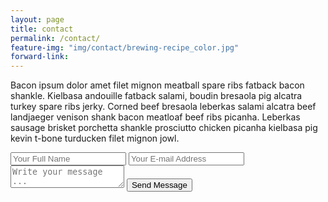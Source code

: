 ```yaml
---
layout: page
title: contact
permalink: /contact/
feature-img: "img/contact/brewing-recipe_color.jpg"
forward-link:
---
```


Bacon ipsum dolor amet filet mignon meatball spare ribs fatback bacon shankle. Kielbasa andouille fatback salami, boudin bresaola pig alcatra turkey spare ribs jerky. Corned beef bresaola leberkas salami alcatra beef landjaeger venison shank bacon meatloaf beef ribs picanha. Leberkas sausage brisket porchetta shankle prosciutto chicken picanha kielbasa pig kevin t-bone turducken filet mignon jowl.

<form action="https://getsimpleform.com/messages?form_api_token=44e5582f0d72051546cd4467b7cb739b" method="post">
  <!-- the redirect_to is optional, the form will redirect to the referrer on submission -->
  <input type='hidden' name='redirect_to' value='http:cerrillomedia.github.io/thank-you' />
  <input type='text' name='name' placeholder='Your Full Name' />
  <input type='email' name='email' placeholder='Your E-mail Address' />
  <textarea name='message' placeholder='Write your message ...'></textarea>
  <input type='submit' value='Send Message' />
</form>